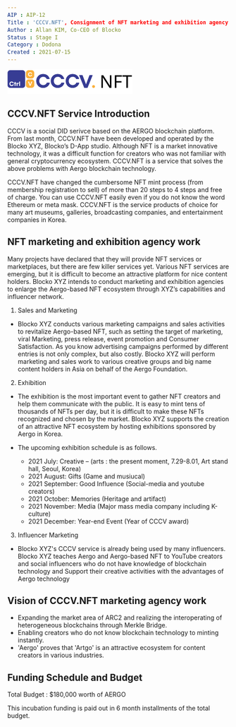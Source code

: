 ```yaml
---
AIP : AIP-12
Title : 'CCCV.NFT', Consignment of NFT marketing and exhibition agency work
Author : Allan KIM, Co-CEO of Blocko
Status : Stage I
Category : Dodona
Created : 2021-07-15
---
```


![](https://raw.githubusercontent.com/aergoio/agora/master/AIPs/resources/cccv-nft.svg)

## CCCV.NFT Service Introduction

CCCV is a social DID serivce based on the AERGO blockchain platform. 
From last month, CCCV.NFT have been developed and operated by the Blocko XYZ, Blocko’s D-App studio.
Although NFT is a market innovative technology, it was a difficult function for creators who was not familiar with general cryptocurrency ecosystem. CCCV.NFT is a service that solves the above problems with Aergo blockchain technology.

CCCV.NFT have changed the cumbersome NFT mint process (from membership registration to sell) of more than 20 steps to 4 steps and free of charge. You can use CCCV.NFT easily even if you do not know the word Ethereum or meta mask. CCCV.NFT is the service products of choice for many art museums, galleries, broadcasting companies, and entertainment companies in Korea.

## NFT marketing and exhibition agency work

Many projects have declared that they will provide NFT services or marketplaces, but there are few killer services yet.
Various NFT services are emerging, but it is difficult to become an attractive platform for nice content holders. Blocko XYZ intends to conduct marketing and exhibition agencies to enlarge the Aergo-based NFT ecosystem through XYZ’s capabilities and influencer network.

1. Sales and Marketing 
- Blocko XYZ conducts various marketing campaigns and sales activities to revitalize Aergo-based NFT, such as setting the target of marketing, viral Marketing, press release, event promotion and Consumer Satisfaction. 
As you know advertising campaigns performed by different entries is not only complex, but also costly. Blocko XYZ will perform marketing and sales work to various creative groups and big name content holders in Asia on behalf of the Aergo Foundation.

2. Exhibition
- The exhibition is the most important event to gather NFT creators and help them communicate with the public. It is easy to mint tens of thousands of NFTs per day, but it is difficult to make these NFTs recognized and chosen by the market. Blocko XYZ supports the creation of an attractive NFT ecosystem by hosting exhibitions sponsored by Aergo in Korea.

- The upcoming exhibition schedule is as follows.
  - 2021 July: Creative – (arts : the present moment, 7.29-8.01, Art stand hall, Seoul, Korea)
  - 2021 August: Gifts (Game and musiucal)
  - 2021 September: Good Influence (Social-media and youtube creators)
  - 2021 October: Memories (Heritage and artifact)
  - 2021 November: Media (Major mass media company including K-culture)
  - 2021 December: Year-end Event (Year of CCCV award)

3. Influencer Marketing
- Blocko XYZ's CCCV service is already being used by many influencers. Blocko XYZ teaches Aergo and Aergo-based NFT to YouTube creators and social influencers who do not have knowledge of blockchain technology and Support their creative activities with the advantages of Aergo technology

## Vision of CCCV.NFT marketing agency work
-	Expanding the market area of ARC2 and realizing the interoperating of heterogeneous blockchains through Merkle Bridge.
-	Enabling creators who do not know blockchain technology to minting instantly.
-	'Aergo' proves that 'Artgo' is an attractive ecosystem for content creators in various industries.

## Funding Schedule and Budget

Total Budget : $180,000 worth of AERGO

This incubation funding is paid out in 6 month installments of the total budget.

